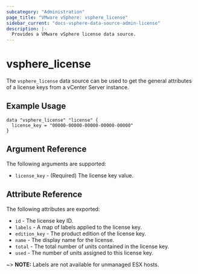 ```yaml
---
subcategory: "Administration"
page_title: "VMware vSphere: vsphere_license"
sidebar_current: "docs-vsphere-data-source-admin-license"
description: |-
  Provides a VMware vSphere license data source.
---
```


# vsphere_license

The `vsphere_license` data source can be used to get the general attributes of
a license keys from a vCenter Server instance.

## Example Usage

```hcl
data "vsphere_license" "license" {
  license_key = "00000-00000-00000-00000-00000"
}
```

## Argument Reference

The following arguments are supported:

* `license_key` - (Required) The license key value.

## Attribute Reference

The following attributes are exported:

* `id` - The license key ID.
* `labels` - A map of labels applied to the license key.
* `edition_key` - The product edition of the license key.
* `name` - The display name for the license.
* `total` - The total number of units contained in the license key.
* `used` - The number of units assigned to this license key.

~> **NOTE:** Labels are not available for unmanaged ESX hosts.
